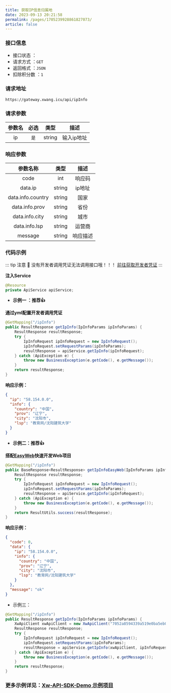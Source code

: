 ```yaml
---
title: 获取IP信息归属地
date: 2023-09-13 20:21:58
permalink: /pages/1705239928861827073/
article: false
---
```



### 接口信息

- 接口状态 ： <Badge text="正常"/>
- 请求方式 ：`GET`
- 返回格式 ：`JSON`
- 扣除积分数 ：`1`

### 请求地址
```shell
https://gateway.xwang.icu/api/ipInfo
```

### 请求参数

|  参数名   |  必选   | 类型    |   描述  |
|:---:|:---:|:---:|:---:|
|   ip  |  `是`   | string    |  输入ip地址   |


### 响应参数

|       参数名称        |   类型   |  描述  |
|:-----------------:|:------:|:----:|
|       code        |  int   | 响应码  |
|      data.ip      | string | ip地址 |
| data.info.country | string |  国家  |
|  data.info.prov   | string |  省份  |
|  data.info.city   | string |  城市  |
|   data.info.lsp   | string | 运营商  |
|      message      | string | 响应描述 |

### 代码示例

::: tip 注意 🔔️
没有开发者调用凭证无法调用接口哦！！！ [前往获取开发者凭证](https://api.xwang.icu/account/center)
:::

**注入Service**

```java
@Resource
private ApiService apiService;
```

- **示例一 ：推荐👍**

**通过yml配置开发者调用凭证**

```java
@GetMapping("/ipInfo")
public ResultResponse getIpInfo(IpInfoParams ipInfoParams) {
    ResultResponse resultResponse;
    try {
        IpInfoRequest ipInfoRequest = new IpInfoRequest();
        ipInfoRequest.setRequestParams(ipInfoParams);
        resultResponse = apiService.getIpInfo(ipInfoRequest);
    } catch (ApiException e) {
        throw new BusinessException(e.getCode(), e.getMessage());
    }
    return resultResponse;
}
```

**响应示例：**

```json
{
  "ip": "58.154.0.0",
  "info": {
    "country": "中国",
    "prov": "辽宁",
    "city": "沈阳市",
    "lsp": "教育网/沈阳建筑大学"
  }
}
```

- **示例二：推荐👍**

**搭配[EasyWeb](https://github.com/Iyhsy/EasyWeb)快速开发Web项目**

```java
@GetMapping("/ipInfo")
public BaseResponse<ResultResponse> getIpInfoEasyWeb(IpInfoParams ipInfoParams) {
    ResultResponse resultResponse;
    try {
        IpInfoRequest ipInfoRequest = new IpInfoRequest();
        ipInfoRequest.setRequestParams(ipInfoParams);
        resultResponse = apiService.getIpInfo(ipInfoRequest);
    } catch (ApiException e) {
        throw new BusinessException(e.getCode(), e.getMessage());
    }
    return ResultUtils.success(resultResponse);
}
```

**响应示例：**

```json
{
  "code": 0,
  "data": {
    "ip": "58.154.0.0",
    "info": {
      "country": "中国",
      "prov": "辽宁",
      "city": "沈阳市",
      "lsp": "教育网/沈阳建筑大学"
    }
  },
  "message": "ok"
}
```

- 示例三：

```Java
@GetMapping("/ipInfo")
public ResultResponse getIpInfo(IpInfoParams ipInfoParams) {
    XwApiClient xwApiClient = new XwApiClient("7052a8594339a519e0ba5eb04a267a60", "d8d6df60ab209385a09ac796f1dfe3e1");
    ResultResponse resultResponse;
    try {
        IpInfoRequest ipInfoRequest = new IpInfoRequest();
        ipInfoRequest.setRequestParams(ipInfoParams);
        resultResponse = apiService.getIpInfo(xwApiClient, ipInfoRequest);
    } catch (ApiException e) {
        throw new BusinessException(e.getCode(), e.getMessage());
    }
    return resultResponse;
}
```
###  **更多示例详见：[Xw-API-SDK-Demo 示例项目](https://github.com/Iyhsy/Xw-api-sdk-demo/blob/master/src/main/java/icu/xwang/xwapisdkdemo/controller/InvokeController.java)**

